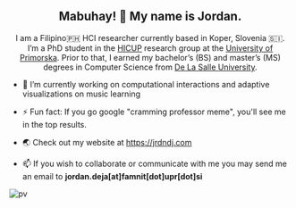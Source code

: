 <h2 align="center">Mabuhay! 👋 My name is Jordan. </h2>

<p align="center">I am a Filipino🇵🇭 HCI researcher currently based in Koper, Slovenia 🇸🇮. I’m a PhD student in the <a href="https://hicup.famnit.upr.si">HICUP</a> research group at the <a href="https://www.upr.si/en">University of Primorska</a>. Prior to that, I earned my bachelor’s (BS) and master’s (MS) degrees in Computer Science from <a href="https://www.dlsu.edu.ph">De La Salle University</a>.

- 🔭 I’m currently working on computational interactions and adaptive visualizations on music learning

- ⚡ Fun fact: If you go google "cramming professor meme", you'll see me in the top results. 

- 🌏 Check out my website at https://jrdndj.com

- 📫 If you wish to collaborate or communicate with me you may send me an email to  **jordan.deja[at]famnit[dot]upr[dot]si**

<!--
**jrdndj/jrdndj** is a ✨ _special_ ✨ repository because its `README.md` (this file) appears on your GitHub profile.

Here are some ideas to get you started:

- 🔭 I’m currently working on ...
- 🌱 I’m currently learning ...
- 👯 I’m looking to collaborate on ...
- 🤔 I’m looking for help with ...
- 💬 Ask me about ...
- 📫 How to reach me: ...
- 😄 Pronouns: ...
- ⚡ Fun fact: ...
-->
![pv](https://pageview.vercel.app/?github_user=jrdndj)


